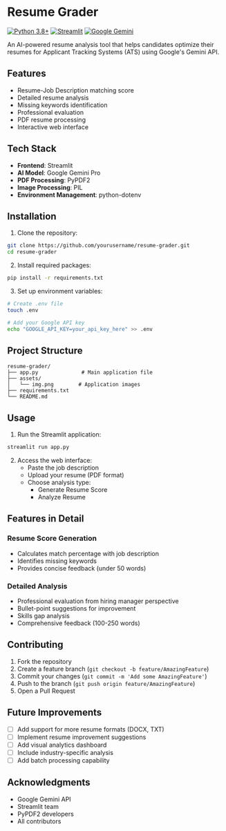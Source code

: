 # Resume Grader

[![Python 3.8+](https://img.shields.io/badge/Python-3.8+-blue.svg)](https://www.python.org/)
[![Streamlit](https://img.shields.io/badge/Streamlit-Latest-red.svg)](https://streamlit.io/)
[![Google Gemini](https://img.shields.io/badge/Gemini_API-Latest-green.svg)](https://ai.google.dev/)

An AI-powered resume analysis tool that helps candidates optimize their resumes for Applicant Tracking Systems (ATS) using Google's Gemini API.

## Features

- Resume-Job Description matching score
- Detailed resume analysis
- Missing keywords identification
- Professional evaluation
- PDF resume processing
- Interactive web interface

## Tech Stack

- **Frontend**: Streamlit
- **AI Model**: Google Gemini Pro
- **PDF Processing**: PyPDF2
- **Image Processing**: PIL
- **Environment Management**: python-dotenv

## Installation

1. Clone the repository:
```bash
git clone https://github.com/yourusername/resume-grader.git
cd resume-grader
```

2. Install required packages:
```bash
pip install -r requirements.txt
```

3. Set up environment variables:
```bash
# Create .env file
touch .env

# Add your Google API key
echo "GOOGLE_API_KEY=your_api_key_here" >> .env
```

## Project Structure
```
resume-grader/
├── app.py              # Main application file
├── assets/
│   └── img.png        # Application images
├── requirements.txt
└── README.md
```

## Usage

1. Run the Streamlit application:
```bash
streamlit run app.py
```

2. Access the web interface:
   - Paste the job description
   - Upload your resume (PDF format)
   - Choose analysis type:
     - Generate Resume Score
     - Analyze Resume

## Features in Detail

### Resume Score Generation
- Calculates match percentage with job description
- Identifies missing keywords
- Provides concise feedback (under 50 words)

### Detailed Analysis
- Professional evaluation from hiring manager perspective
- Bullet-point suggestions for improvement
- Skills gap analysis
- Comprehensive feedback (100-250 words)


## Contributing

1. Fork the repository
2. Create a feature branch (`git checkout -b feature/AmazingFeature`)
3. Commit your changes (`git commit -m 'Add some AmazingFeature'`)
4. Push to the branch (`git push origin feature/AmazingFeature`)
5. Open a Pull Request

## Future Improvements

- [ ] Add support for more resume formats (DOCX, TXT)
- [ ] Implement resume improvement suggestions
- [ ] Add visual analytics dashboard
- [ ] Include industry-specific analysis
- [ ] Add batch processing capability

## Acknowledgments

- Google Gemini API
- Streamlit team
- PyPDF2 developers
- All contributors
